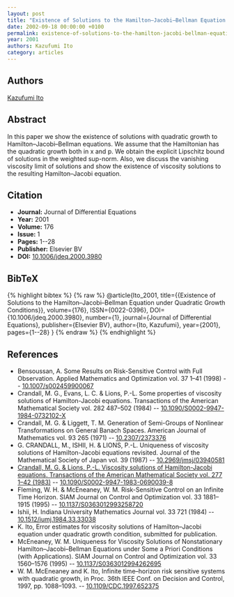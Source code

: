 ```yaml
---
layout: post
title: "Existence of Solutions to the Hamilton–Jacobi–Bellman Equation under Quadratic Growth Conditions"
date: 2002-09-18 00:00:00 +0100
permalink: existence-of-solutions-to-the-hamilton-jacobi-bellman-equation-under-quadratic-growth-conditions
year: 2001
authors: Kazufumi Ito
category: articles
---
```

 
## Authors
[Kazufumi Ito](authors/kazufumi-ito)
 
## Abstract
In this paper we show the existence of solutions with quadratic growth to Hamilton–Jacobi–Bellman equations. We assume that the Hamiltonian has the quadratic growth both in x and p. We obtain the explicit Lipschitz bound of solutions in the weighted sup-norm. Also, we discuss the vanishing viscosity limit of solutions and show the existence of viscosity solutions to the resulting Hamilton–Jacobi equation.
 
## Citation
- **Journal:** Journal of Differential Equations
- **Year:** 2001
- **Volume:** 176
- **Issue:** 1
- **Pages:** 1--28
- **Publisher:** Elsevier BV
- **DOI:** [10.1006/jdeq.2000.3980](https://doi.org/10.1006/jdeq.2000.3980)
 
## BibTeX
{% highlight bibtex %}
{% raw %}
@article{Ito_2001,
  title={{Existence of Solutions to the Hamilton–Jacobi–Bellman Equation under Quadratic Growth Conditions}},
  volume={176},
  ISSN={0022-0396},
  DOI={10.1006/jdeq.2000.3980},
  number={1},
  journal={Journal of Differential Equations},
  publisher={Elsevier BV},
  author={Ito, Kazufumi},
  year={2001},
  pages={1--28}
}
{% endraw %}
{% endhighlight %}
 
## References
- Bensoussan, A. Some Results on Risk-Sensitive Control with Full Observation. Applied Mathematics and Optimization vol. 37 1–41 (1998) -- [10.1007/s002459900067](https://doi.org/10.1007/s002459900067)
- Crandall, M. G., Evans, L. C. & Lions, P.-L. Some properties of viscosity solutions of Hamilton-Jacobi equations. Transactions of the American Mathematical Society vol. 282 487–502 (1984) -- [10.1090/S0002-9947-1984-0732102-X](https://doi.org/10.1090/S0002-9947-1984-0732102-X)
- Crandall, M. G. & Liggett, T. M. Generation of Semi-Groups of Nonlinear Transformations on General Banach Spaces. American Journal of Mathematics vol. 93 265 (1971) -- [10.2307/2373376](https://doi.org/10.2307/2373376)
- G. CRANDALL, M., ISHII, H. & LIONS, P.-L. Uniqueness of viscosity solutions of Hamilton-Jacobi equations revisited. Journal of the Mathematical Society of Japan vol. 39 (1987) -- [10.2969/jmsj/03940581](https://doi.org/10.2969/jmsj/03940581)
- [Crandall, M. G. & Lions, P.-L. Viscosity solutions of Hamilton-Jacobi equations. Transactions of the American Mathematical Society vol. 277 1–42 (1983)](viscosity-solutions-of-hamilton-jacobi-equations) -- [10.1090/S0002-9947-1983-0690039-8](https://doi.org/10.1090/S0002-9947-1983-0690039-8)
- Fleming, W. H. & McEneaney, W. M. Risk-Sensitive Control on an Infinite Time Horizon. SIAM Journal on Control and Optimization vol. 33 1881–1915 (1995) -- [10.1137/S0363012993258720](https://doi.org/10.1137/S0363012993258720)
- Ishii, H. Indiana University Mathematics Journal vol. 33 721 (1984) -- [10.1512/iumj.1984.33.33038](https://doi.org/10.1512/iumj.1984.33.33038)
- K. Ito, Error estimates for viscosity solutions of Hamilton–Jacobi equation under quadratic growth condition, submitted for publication.
- McEneaney, W. M. Uniqueness for Viscosity Solutions of Nonstationary Hamilton–Jacobi–Bellman Equations under Some a Priori Conditions (with Applications). SIAM Journal on Control and Optimization vol. 33 1560–1576 (1995) -- [10.1137/S0363012994262695](https://doi.org/10.1137/S0363012994262695)
- W. M. McEneaney and K. Ito, Infinite time–horizon risk sensitive systems with quadratic growth, in Proc. 36th IEEE Conf. on Decision and Control, 1997, pp. 1088–1093. -- [10.1109/CDC.1997.652375](https://doi.org/10.1109/CDC.1997.652375)

